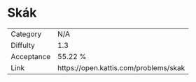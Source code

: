 # Skák

<table>
    <tr>
        <td>Category</td>
        <td>N/A</td>
    </tr>
    <tr>
        <td>Diffulty</td>
        <td>1.3</td>
    </tr>
    <tr>
        <td>Acceptance</td>
        <td>55.22 %</td>
    </tr>
    <tr>
        <td>Link</td>
        <td>https://open.kattis.com/problems/skak</td>
    </tr>
</table>